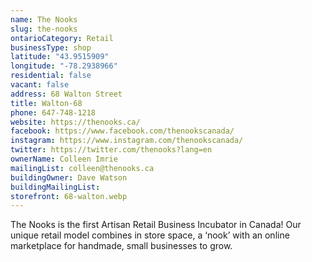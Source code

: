 ```yaml
---
name: The Nooks
slug: the-nooks
ontarioCategory: Retail
businessType: shop
latitude: "43.9515909"
longitude: "-78.2938966"
residential: false
vacant: false
address: 68 Walton Street
title: Walton-68
phone: 647-748-1218
website: https://thenooks.ca/
facebook: https://www.facebook.com/thenookscanada/
instagram: https://www.instagram.com/thenookscanada/
twitter: https://twitter.com/thenooks?lang=en
ownerName: Colleen Imrie
mailingList: colleen@thenooks.ca
buildingOwner: Dave Watson
buildingMailingList:
storefront: 68-walton.webp
---
```


The Nooks is the first Artisan Retail Business Incubator in Canada! Our unique retail model combines in store space, a
‘nook’ with an online marketplace for handmade, small businesses to grow.
